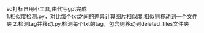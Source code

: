 sd打标自用小工具,由代写gpt完成 <br>
1.相似度检测.py，对比每个txt之间的差异计算图片相似度,相似则移动到一个文件夹
2.检测tag并移动.py,检测每个txt的tag，包含则移动到deleted_files文件夹
